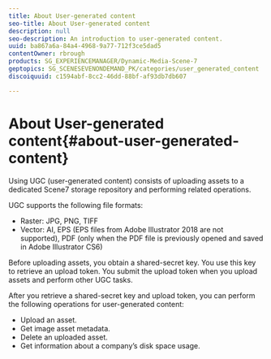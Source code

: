 ```yaml
---
title: About User-generated content
seo-title: About User-generated content
description: null
seo-description: An introduction to user-generated content.
uuid: ba867a6a-84a4-4968-9a77-712f3ce5dad5
contentOwner: rbrough
products: SG_EXPERIENCEMANAGER/Dynamic-Media-Scene-7
geptopics: SG_SCENESEVENONDEMAND_PK/categories/user_generated_content
discoiquuid: c1594abf-8cc2-46dd-88bf-af93db7db607

---
```


# About User-generated content{#about-user-generated-content}

Using UGC (user-generated content) consists of uploading assets to a dedicated Scene7 storage repository and performing related operations.

UGC supports the following file formats:

* Raster: JPG, PNG, TIFF
* Vector: AI, EPS (EPS files from Adobe Illustrator 2018 are not supported), PDF (only when the PDF file is previously opened and saved in Adobe Illustrator CS6)

Before uploading assets, you obtain a shared-secret key. You use this key to retrieve an upload token. You submit the upload token when you upload assets and perform other UGC tasks.

After you retrieve a shared-secret key and upload token, you can perform the following operations for user-generated content:

* Upload an asset.
* Get image asset metadata.
* Delete an uploaded asset.
* Get information about a company’s disk space usage.

